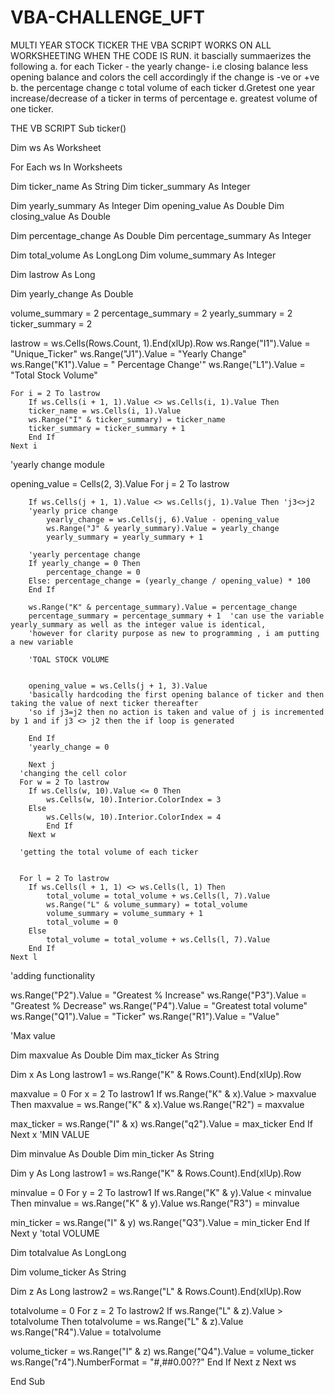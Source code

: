# VBA-CHALLENGE_UFT

MULTI YEAR STOCK TICKER THE VBA SCRIPT WORKS ON ALL WORKSHEETING WHEN THE CODE IS RUN.
 it bascially summaerizes the following a. for each Ticker - the yearly change- 
i.e closing balance less opening balance and colors the cell accordingly if the change is -ve or +ve b. 
the percentage change c total volume of each ticker d.Gretest one year increase/decrease of a ticker in terms of percentage 
e. greatest volume of one ticker.


THE VB SCRIPT
Sub ticker()

Dim ws As Worksheet

For Each ws In Worksheets

Dim ticker_name As String Dim ticker_summary As Integer

Dim yearly_summary As Integer Dim opening_value As Double Dim closing_value As Double

Dim percentage_change As Double Dim percentage_summary As Integer

Dim total_volume As LongLong Dim volume_summary As Integer

Dim lastrow As Long

Dim yearly_change As Double

volume_summary = 2 percentage_summary = 2 yearly_summary = 2 ticker_summary = 2

lastrow = ws.Cells(Rows.Count, 1).End(xlUp).Row
ws.Range("I1").Value = "Unique_Ticker"
ws.Range("J1").Value = "Yearly Change"
ws.Range("K1").Value = " Percentage Change'" ws.Range("L1").Value = "Total Stock Volume"

    For i = 2 To lastrow
        If ws.Cells(i + 1, 1).Value <> ws.Cells(i, 1).Value Then
        ticker_name = ws.Cells(i, 1).Value
        ws.Range("I" & ticker_summary) = ticker_name
        ticker_summary = ticker_summary + 1
        End If
    Next i
'yearly change module

opening_value = Cells(2, 3).Value
    For j = 2 To lastrow
    
        If ws.Cells(j + 1, 1).Value <> ws.Cells(j, 1).Value Then 'j3<>j2
        'yearly price change
            yearly_change = ws.Cells(j, 6).Value - opening_value
            ws.Range("J" & yearly_summary).Value = yearly_change
            yearly_summary = yearly_summary + 1
        
        'yearly percentage change
        If yearly_change = 0 Then
            percentage_change = 0
        Else: percentage_change = (yearly_change / opening_value) * 100
        End If
        
        ws.Range("K" & percentage_summary).Value = percentage_change
        percentage_summary = percentage_summary + 1  'can use the variable yearly_summary as well as the integer value is identical,
        'however for clarity purpose as new to programming , i am putting a new variable
         
        'TOAL STOCK VOLUME
                   
        
        opening_value = ws.Cells(j + 1, 3).Value
        'basically hardcoding the first opening balance of ticker and then taking the value of next ticker thereafter
        'so if j3=j2 then no action is taken and value of j is incremented by 1 and if j3 <> j2 then the if loop is generated
        
        End If
        'yearly_change = 0
        
        Next j
      'changing the cell color
      For w = 2 To lastrow
        If ws.Cells(w, 10).Value <= 0 Then
            ws.Cells(w, 10).Interior.ColorIndex = 3
        Else
            ws.Cells(w, 10).Interior.ColorIndex = 4
            End If
        Next w
        
      'getting the total volume of each ticker
                                       
      
      For l = 2 To lastrow
        If ws.Cells(l + 1, 1) <> ws.Cells(l, 1) Then
            total_volume = total_volume + ws.Cells(l, 7).Value
            ws.Range("L" & volume_summary) = total_volume
            volume_summary = volume_summary + 1
            total_volume = 0
        Else
            total_volume = total_volume + ws.Cells(l, 7).Value
        End If
    Next l
'adding functionality

ws.Range("P2").Value = "Greatest % Increase" ws.Range("P3").Value = "Greatest % Decrease" ws.Range("P4").Value = "Greatest total volume" ws.Range("Q1").Value = "Ticker" ws.Range("R1").Value = "Value"

'Max value

Dim maxvalue As Double Dim max_ticker As String

Dim x As Long lastrow1 = ws.Range("K" & Rows.Count).End(xlUp).Row

maxvalue = 0
For x = 2 To lastrow1 If ws.Range("K" & x).Value > maxvalue Then maxvalue = ws.Range("K" & x).Value ws.Range("R2") = maxvalue

   max_ticker = ws.Range("I" & x)
   ws.Range("q2").Value = max_ticker
End If
Next x
'MIN VALUE

Dim minvalue As Double Dim min_ticker As String

Dim y As Long lastrow1 = ws.Range("K" & Rows.Count).End(xlUp).Row

minvalue = 0
For y = 2 To lastrow1 If ws.Range("K" & y).Value < minvalue Then minvalue = ws.Range("K" & y).Value ws.Range("R3") = minvalue

   min_ticker = ws.Range("I" & y)
   ws.Range("Q3").Value = min_ticker
End If
Next y
'total VOLUME

Dim totalvalue As LongLong

Dim volume_ticker As String

Dim z As Long lastrow2 = ws.Range("L" & Rows.Count).End(xlUp).Row

totalvolume = 0
For z = 2 To lastrow2 If ws.Range("L" & z).Value > totalvolume Then totalvolume = ws.Range("L" & z).Value ws.Range("R4").Value = totalvolume

   volume_ticker = ws.Range("I" & z)
   ws.Range("Q4").Value = volume_ticker
   ws.Range("r4").NumberFormat = "#,##0.00??"
End If
Next z
Next ws

End Sub
